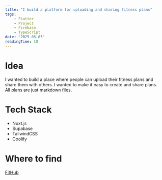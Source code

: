 ```yaml
---
title: "I build a platform for uploading and sharing fitness plans"
tags: 
    - FLutter
    - Project
    - Firebase
    - TypeScript
date: "2025-06-03"
readingTime: 10
---
```




# Idea
I wanted to build a place where people can upload their fitness plans and share them with others. I wanted to make it easy to create and share plans. All plans are just markdown files.


# Tech Stack
- Nuxt.js
- Supabase
- TailwindCSS
- Coolify

# Where to find
[FitHub](https://fithub.nickhrm.de/)
